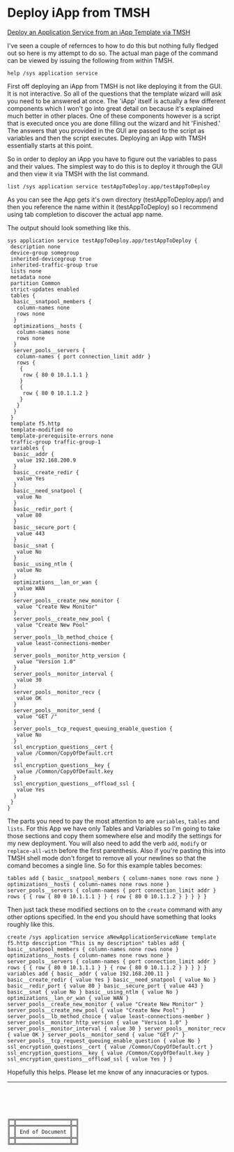 # Deploy iApp from TMSH



[Deploy an Application Service from an iApp Template via TMSH](https://devcentral.f5.com/s/question/0D51T00006i7QWZSA2/deploy-an-application-service-from-an-iapp-template-via-tmsh)

I've seen a couple of refernces to how to do this but nothing fully fledged out so here is my attempt to do so.
The actual man page of the command can be viewed by issuing the following from within TMSH.

```
help /sys application service
```

First off deploying an iApp from TMSH is not like deploying it from the GUI.
It is not interactive.
So all of the questions that the template wizard will ask you need to be answered at once.
The 'iApp' itself is actually a few different components which I won't go into great detail on because it's explained much better in other places.
One of these components however is a script that is executed once you are done filling out the wizard and hit 'Finished.'
The answers that you provided in the GUI are passed to the script as variables and then the script executes.
Deploying an iApp with TMSH essentially starts at this point.

So in order to deploy an iApp you have to figure out the variables to pass and their values.
The simplest way to do this is to deploy it through the GUI and then view it via TMSH with the list command.

```
list /sys application service testAppToDeploy.app/testAppToDeploy
````

As you can see the App gets it's own directory (testAppToDeploy.app/) and then you reference the name within it (testAppToDeploy) so I recommend using tab completion to discover the actual app name.

The output should look something like this.

```
sys application service testAppToDeploy.app/testAppToDeploy {
 description none
 device-group somegroup
 inherited-devicegroup true
 inherited-traffic-group true
 lists none
 metadata none
 partition Common
 strict-updates enabled
 tables {
  basic__snatpool_members {
   column-names none
   rows none
  }
  optimizations__hosts {
   column-names none
   rows none
  }
  server_pools__servers {
   column-names { port connection_limit addr }
   rows {
    {
     row { 80 0 10.1.1.1 }
    }
    {
     row { 80 0 10.1.1.2 }
    }
   }
  }
 }
 template f5.http
 template-modified no
 template-prerequisite-errors none
 traffic-group traffic-group-1
 variables {
  basic__addr {
   value 192.168.200.9
  }
  basic__create_redir {
   value Yes
  }
  basic__need_snatpool {
   value No
  }
  basic__redir_port {
   value 80
  }
  basic__secure_port {
   value 443
  }
  basic__snat {
   value No
  }
  basic__using_ntlm {
   value No
  }
  optimizations__lan_or_wan {
   value WAN
  }
  server_pools__create_new_monitor {
   value "Create New Monitor"
  }
  server_pools__create_new_pool {
   value "Create New Pool"
  }
  server_pools__lb_method_choice {
   value least-connections-member
  }
  server_pools__monitor_http_version {
   value "Version 1.0"
  }
  server_pools__monitor_interval {
   value 30
  }
  server_pools__monitor_recv {
   value OK
  }
  server_pools__monitor_send {
   value "GET /"
  }
  server_pools__tcp_request_queuing_enable_question {
   value No
  }
  ssl_encryption_questions__cert {
   value /Common/CopyOfDefault.crt
  }
  ssl_encryption_questions__key {
   value /Common/CopyOfDefault.key
  }
  ssl_encryption_questions__offload_ssl {
   value Yes
  }
 }
}
```

The parts you need to pay the most attention to are `variables`, `tables` and `lists`.
For this App we have only Tables and Variables so I'm going to take those sections and copy them somewhere else and modify the settings for my new deployment.
You will also need to add the verb `add`, `modify` or `replace-all-with` before the first parenthesis.
Also if you're pasting this into TMSH shell mode don't forget to remove all your newlines so that the comand becomes a single line.
So for this example tables becomes:

```
tables add { basic__snatpool_members { column-names none rows none } optimizations__hosts { column-names none rows none } server_pools__servers { column-names { port connection_limit addr } rows { { row { 80 0 10.1.1.1 } } { row { 80 0 10.1.1.2 } } } } }
```

Then just tack these modified sections on to the `create` command with any other options specified.
In the end you should have something that looks roughly like this.

```
create /sys application service aNewApplicationServiceName template f5.http description "This is my description" tables add { basic__snatpool_members { column-names none rows none } optimizations__hosts { column-names none rows none } server_pools__servers { column-names { port connection_limit addr } rows { { row { 80 0 10.1.1.1 } } { row { 80 0 10.1.1.2 } } } } } variables add { basic__addr { value 192.168.200.11 } basic__create_redir { value Yes } basic__need_snatpool { value No } basic__redir_port { value 80 } basic__secure_port { value 443 } basic__snat { value No } basic__using_ntlm { value No } optimizations__lan_or_wan { value WAN } server_pools__create_new_monitor { value "Create New Monitor" } server_pools__create_new_pool { value "Create New Pool" } server_pools__lb_method_choice { value least-connections-member } server_pools__monitor_http_version { value "Version 1.0" } server_pools__monitor_interval { value 30 } server_pools__monitor_recv { value OK } server_pools__monitor_send { value "GET /" } server_pools__tcp_request_queuing_enable_question { value No } ssl_encryption_questions__cert { value /Common/CopyOfDefault.crt } ssl_encryption_questions__key { value /Common/CopyOfDefault.key } ssl_encryption_questions__offload_ssl { value Yes } }
```

Hopefully this helps. Please let me know of any innacuracies or typos.



***



<br><br><br>
```
╔═╦═════════════════╦═╗
╠═╬═════════════════╬═╣
║ ║ End of Document ║ ║
╠═╬═════════════════╬═╣
╚═╩═════════════════╩═╝
```
<br><br><br>


